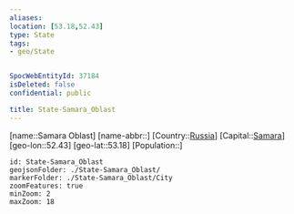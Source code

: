 ```yaml
---
aliases: 
location: [53.18,52.43]
type: State
tags:
- geo/State


SpocWebEntityId: 37184
isDeleted: false
confidential: public

title: State-Samara_Oblast
---
```

[name::Samara Oblast]
[name-abbr::]
[Country::[Russia](geo/Continent/Europe/Russia.md)]
[Capital::[Samara](geo/Continent/Europe/Russia/City/Samara.md)]
[geo-lon::52.43]
[geo-lat::53.18]
[Population::]



```leaflet
id: State-Samara_Oblast
geojsonFolder: ./State-Samara_Oblast/
markerFolder: ./State-Samara_Oblast/City
zoomFeatures: true 
minZoom: 2 
maxZoom: 18
```


